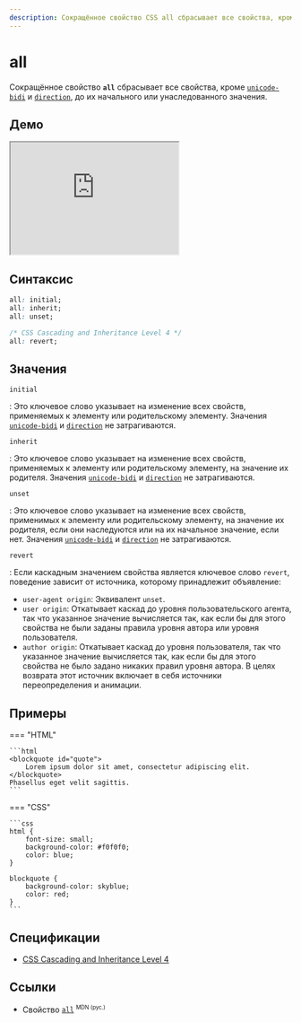 ```yaml
---
description: Сокращённое свойство CSS all сбрасывает все свойства, кроме unicode-bidi и direction, до их начального или унаследованного значения
---
```


# all

Сокращённое свойство **`all`** сбрасывает все свойства, кроме [`unicode-bidi`](unicode-bidi.md) и [`direction`](direction.md), до их начального или унаследованного значения.

## Демо

<iframe class="interactive is-default-height" height="200" src="https://interactive-examples.mdn.mozilla.net/pages/css/all.html" title="MDN Web Docs Interactive Example" loading="lazy" data-readystate="complete"></iframe>

## Синтаксис

```css
all: initial;
all: inherit;
all: unset;

/* CSS Cascading and Inheritance Level 4 */
all: revert;
```

## Значения

`initial`

: Это ключевое слово указывает на изменение всех свойств, применяемых к элементу или родительскому элементу. Значения [`unicode-bidi`](unicode-bidi.md) и [`direction`](direction.md) не затрагиваются.

`inherit`

: Это ключевое слово указывает на изменение всех свойств, применяемых к элементу или родительскому элементу, на значение их родителя. Значения [`unicode-bidi`](unicode-bidi.md) и [`direction`](direction.md) не затрагиваются.

`unset`

: Это ключевое слово указывает на изменение всех свойств, применимых к элементу или родительскому элементу, на значение их родителя, если они наследуются или на их начальное значение, если нет. Значения [`unicode-bidi`](unicode-bidi.md) и [`direction`](direction.md) не затрагиваются.

`revert`

: Если каскадным значением свойства является ключевое слово `revert`, поведение зависит от источника, которому принадлежит объявление:

-   `user-agent origin`: Эквивалент `unset`.
-   `user origin`: Откатывает каскад до уровня пользовательского агента, так что указанное значение вычисляется так, как если бы для этого свойства не были заданы правила уровня автора или уровня пользователя.
-   `author origin`: Откатывает каскад до уровня пользователя, так что указанное значение вычисляется так, как если бы для этого свойства не было задано никаких правил уровня автора. В целях возврата этот источник включает в себя источники переопределения и анимации.

## Примеры

=== "HTML"

    ```html
    <blockquote id="quote">
    	Lorem ipsum dolor sit amet, consectetur adipiscing elit.
    </blockquote>
    Phasellus eget velit sagittis.
    ```

=== "CSS"

    ```css
    html {
    	font-size: small;
    	background-color: #f0f0f0;
    	color: blue;
    }

    blockquote {
    	background-color: skyblue;
    	color: red;
    }
    ```

## Спецификации

-   [CSS Cascading and Inheritance Level 4](https://w3c.github.io/csswg-drafts/css-cascade/#all-shorthand)

## Ссылки

-   Свойство [`all`](https://developer.mozilla.org/ru/docs/Web/CSS/all) <sup><small>MDN (рус.)</small></sup>
